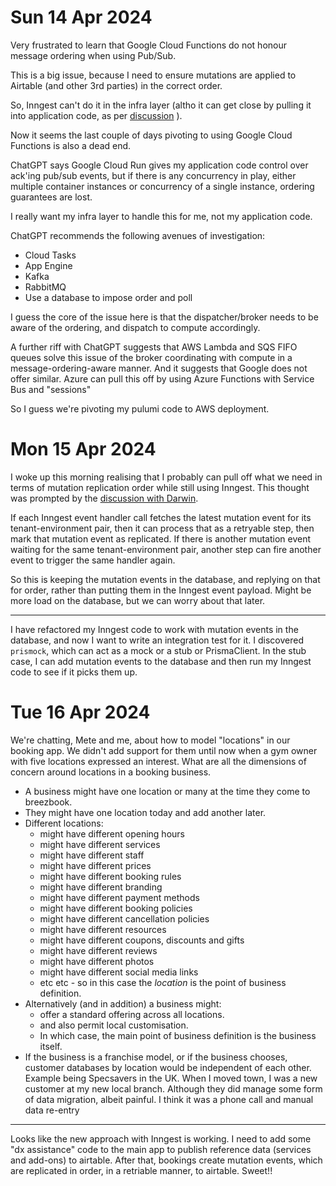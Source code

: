 # Sun 14 Apr 2024
Very frustrated to learn that Google Cloud Functions do not honour message ordering when using Pub/Sub.

This is a big issue, because I need to ensure mutations are applied to Airtable (and other 3rd parties)
in the correct order.

So, Inngest can't do it in the infra layer (altho it can get close by pulling it into application code, as 
per [discussion](https://github.com/orgs/inngest/discussions/1256]) ).

Now it seems the last couple of days pivoting to using Google Cloud Functions is also a dead end.

ChatGPT says Google Cloud Run gives my application code control over ack'ing pub/sub events, but if there is 
any concurrency in play, either multiple container instances or concurrency of a single instance, ordering
guarantees are lost.

I really want my infra layer to handle this for me, not my application code.

ChatGPT recommends the following avenues of investigation:

 - Cloud Tasks
 - App Engine
 - Kafka
 - RabbitMQ
 - Use a database to impose order and poll

I guess the core of the issue here is that the dispatcher/broker needs to be aware of the ordering, and dispatch to 
compute accordingly.

A further riff with ChatGPT suggests that AWS Lambda and SQS FIFO queues solve this issue of the broker coordinating 
with compute in a message-ordering-aware manner.  And it suggests that Google does not offer similar.  Azure can pull
this off by using Azure Functions with Service Bus and "sessions"

So I guess we're pivoting my pulumi code to AWS deployment.

# Mon 15 Apr 2024

I woke up this morning realising that I probably can pull off what we need in terms of mutation replication order
while still using Inngest.  This thought was prompted by the [discussion with Darwin](https://github.com/orgs/inngest/discussions/1256]).

If each Inngest event handler call fetches the latest mutation event for its tenant-environment pair, then it can process
that as a retryable step, then mark that mutation event as replicated.  If there is another mutation event waiting for 
the same tenant-environment pair, another step can fire another event to trigger the same handler again.

So this is keeping the mutation events in the database, and replying on that for order, rather than putting them in the
Inngest event payload.  Might be more load on the database, but we can worry about that later.

---------------
I have refactored my Inngest code to work with mutation events in the database, and now I want to write an integration 
test for it.  I discovered `prismock`, which can act as a mock or a stub or PrismaClient.  In the stub case, I can 
add mutation events to the database and then run my Inngest code to see if it picks them up.

# Tue 16 Apr 2024

We're chatting, Mete and me, about how to model "locations" in our booking app.  We didn't add support for them until 
now when a gym owner with five locations expressed an interest.  What are all the dimensions of concern around locations
in a booking business.

 * A business might have one location or many at the time they come to breezbook.  
 * They might have one location today and add another later.
 * Different locations:
   * might have different opening hours
   * might have different services
   * might have different staff
   * might have different prices
   * might have different booking rules
   * might have different branding
   * might have different payment methods
   * might have different booking policies
   * might have different cancellation policies
   * might have different resources
   * might have different coupons, discounts and gifts
   * might have different reviews
   * might have different photos
   * might have different social media links
   * etc etc - so in this case the *location* is the point of business definition.
 * Alternatively (and in addition) a business might:
   * offer a standard offering across all locations.
   * and also permit local customisation.
   * In which case, the main point of business definition is the business itself.
 * If the business is a franchise model, or if the business chooses, customer databases by location would be 
    independent of each other.  Example being Specsavers in the UK.  When I moved town, I was a new customer at my new 
    local branch.  Although they did manage some form of data migration, albeit painful.  I think it was a phone call
    and manual data re-entry
---------------
Looks like the new approach with Inngest is working.  I need to add some "dx assistance" code to the main app to publish
reference data (services and add-ons) to airtable.  After that, bookings create mutation events, which are replicated
in order, in a retriable manner, to airtable.  Sweet!!